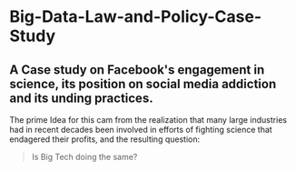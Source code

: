 # Big-Data-Law-and-Policy-Case-Study

## A Case study on Facebook's engagement in science, its position on social media addiction and its unding practices.

The prime Idea for this cam from the realization that many large industries had in recent decades been involved in efforts of fighting science that endagered their profits, and the resulting question:

> Is Big Tech doing the same?
